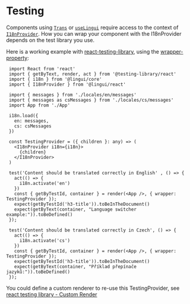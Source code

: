 # Testing

Components using [`Trans`](/docs/ref/react.md#trans) or [`useLingui`](/docs/ref/react.md#uselingui) require access to the context of [`I18nProvider`](/docs/ref/react.md#i18nprovider). How you can wrap your component with the I18nProvider depends on the test library you use.

Here is a working example with [react-testing-library](https://testing-library.com/docs/react-testing-library/intro/), using the [wrapper-property](https://testing-library.com/docs/react-testing-library/api#wrapper):

```tsx title="index.js"
 import React from 'react'
 import { getByText, render, act } from '@testing-library/react'
 import { i18n } from '@lingui/core'
 import { I18nProvider } from '@lingui/react'

 import { messages } from './locales/en/messages'
 import { messages as csMessages } from './locales/cs/messages'
 import App from './App'

 i18n.load({
   en: messages,
   cs: csMessages
 })

 const TestingProvider = ({ children }: any) => (
   <I18nProvider i18n={i18n}>
     {children}
   </I18nProvider>
 )

 test('Content should be translated correctly in English' , () => {
   act(() => {
     i18n.activate('en')
   })
   const { getByTestId, container } = render(<App />, { wrapper: TestingProvider });
   expect(getByTestId('h3-title')).toBeInTheDocument()
   expect(getByText(container, "Language switcher example:")).toBeDefined()
 });

 test('Content should be translated correctly in Czech', () => {
   act(() => {
     i18n.activate('cs')
   })
   const { getByTestId, container } = render(<App />, { wrapper: TestingProvider });
   expect(getByTestId('h3-title')).toBeInTheDocument()
   expect(getByText(container, "Příklad přepínače jazyků:")).toBeDefined()
 });
```

You could define a custom renderer to re-use this TestingProvider, see [react testing library - Custom Render](https://testing-library.com/docs/react-testing-library/setup#custom-render)
